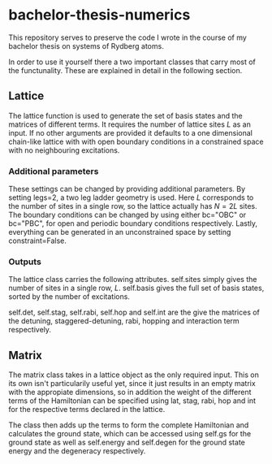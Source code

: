 # bachelor-thesis-numerics

This repository serves to preserve the code I wrote in the course of my bachelor thesis on systems of Rydberg atoms.

In order to use it yourself there a two important classes that carry most of the functunality.
These are explained in detail in the following section.

## Lattice 
The lattice function is used to generate the set of basis states and the matrices of different terms.
It requires the number of lattice sites $L$ as an input. If no other arguments are provided it defaults
to a one dimensional chain-like lattice with with open boundary conditions in a constrained space with no neighbouring excitations.

### Additional parameters
These settings can be changed by providing additional parameters.
By setting legs=2, a two leg ladder geometry is used. Here $L$ corresponds to the number of sites in a single row, so the lattice
actually has $N=2L$ sites.
The boundary conditions can be changed by using either bc="OBC" or bc="PBC", for open and periodic boundary conditions respectively.
Lastly, everything can be generated in an unconstrained space by setting constraint=False.

### Outputs
The lattice class carries the following attributes.
self.sites simply gives the number of sites in a single row, $L$.
self.basis gives the full set of basis states, sorted by the number of excitations.

self.det, self.stag, self.rabi, self.hop and self.int are the give the matrices of the detuning, staggered-detuning, rabi, hopping and interaction term respectively.

## Matrix
The matrix class takes in a lattice object as the only required input.
This on its own isn't particularily useful yet, since it just results in an empty matrix with the appropiate dimensions,
so in addition the weight of the different terms of the Hamiltonian can be specified using lat, stag, rabi, hop and int for the
respective terms declared in the lattice.

The class then adds up the terms to form the complete Hamiltonian and calculates the ground state, which can be accessed using
self.gs for the ground state as well as self.energy and self.degen for the ground state energy and the degeneracy respectively.


